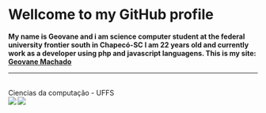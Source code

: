 # Wellcome to my GitHub profile<br>
**My name is Geovane and i am science computer student at the federal university frontier south in Chapecó-SC
I am 22 years old and currently work as a developer using php and javascript languagens.
This is my site:  <a href="https://geovanemachado.github.io/GeovaneMachado/" alt="_blank"> Geovane Machado </a>**

<hr>
<br>Ciencias da computação - UFFS<br>
 
<a href="https://github.com/GeovaneMachado/GeovaneMachado">
  <img align="left" src="https://github-readme-stats.vercel.app/api/top-langs/?username=GeovaneMachado&theme=tokyonight&langs_count=3" />
</a> 
<a href="https://github.com/GeovaneMachado/GeovaneMachado">
  <img align="left" src="https://github-readme-stats.vercel.app/api?username=GeovaneMachado&show_icons=true&theme=tokyonight" />
 </a>  

<!--
**GeovaneMachado/GeovaneMachado** is a ✨ _special_ ✨ repository because its `README.md` (this file) appears on your GitHub profile.

Here are some ideas to get you started:

- 🔭 I’m currently working on ...
- 🌱 I’m currently learning ...
- 👯 I’m looking to collaborate on ...
- 🤔 I’m looking for help with ...
- 💬 Ask me about ...
- 📫 How to reach me: ...
- 😄 Pronouns: ...
- ⚡ Fun fact: ...
-->
